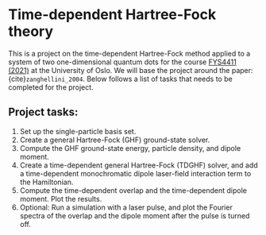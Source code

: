 Time-dependent Hartree-Fock theory
==================================

This is a project on the time-dependent Hartree-Fock method applied to a system
of two one-dimensional quantum dots for the course [FYS4411
(2021)](https://www.uio.no/studier/emner/matnat/fys/FYS4411/v21/) at the
University of Oslo.
We will base the project around the paper: {cite}`zanghellini_2004`.
Below follows a list of tasks that needs to be completed for the project.

## Project tasks:
1. Set up the single-particle basis set.
2. Create a general Hartree-Fock (GHF) ground-state solver.
3. Compute the GHF ground-state energy, particle density, and dipole moment.
4. Create a time-dependent general Hartree-Fock (TDGHF) solver, and add a
   time-dependent monochromatic dipole laser-field interaction term to the
   Hamiltonian.
5. Compute the time-dependent overlap and the time-dependent dipole moment. Plot
   the results.
6. Optional: Run a simulation with a laser pulse, and plot the Fourier spectra
   of the overlap and the dipole moment after the pulse is turned off.


```{bibliography}
```
